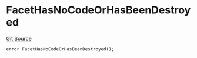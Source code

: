 # FacetHasNoCodeOrHasBeenDestroyed
[Git Source](https://github.com/thrackle-io/tron/blob/d0e19eee889b51e6e21299e25b4ddf10ffd75bd7/src/protocol/economic/ruleProcessor/RuleProcessorDiamond.sol)


```solidity
error FacetHasNoCodeOrHasBeenDestroyed();
```

